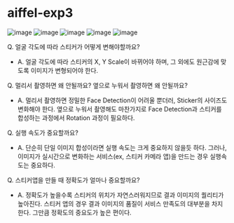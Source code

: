 # aiffel-exp3

![image](https://user-images.githubusercontent.com/31565895/148874749-81322978-21c9-4b9b-8957-732743ba588b.png)
![image](https://user-images.githubusercontent.com/31565895/148874784-6025f8b9-8b95-4139-8a9e-f9a5509556cc.png)
![image](https://user-images.githubusercontent.com/31565895/148874791-654578d8-fa2d-4bcc-af84-692ad19361ae.png)
![image](https://user-images.githubusercontent.com/31565895/148874795-29a1e162-f1c3-46fe-b285-1aa638d4385c.png)
![image](https://user-images.githubusercontent.com/31565895/148874772-73569aae-30ee-4203-8e31-cbd124141843.png)

Q. 얼굴 각도에 따라 스티커가 어떻게 변해야할까요?
- A. 얼굴 각도에 따라 스티커의 X, Y Scale이 바뀌어야 하며, 그 외에도 원근감에 맞도록 이미지가 변형되어야 한다.

Q. 멀리서 촬영하면 왜 안될까요? 옆으로 누워서 촬영하면 왜 안될까요?
- A. 멀리서 촬영하면 정밀한 Face Detection이 어려울 뿐더러, Sticker의 사이즈도 변화해야 한다. 옆으로 누워서 촬영해도 마찬가지로 Face Detection과 스티커를 합성하는 과정에서 Rotation 과정이 필요하다.

Q. 실행 속도가 중요할까요?
- A. 단순히 단일 이미지 합성이라면 실행 속도는 크게 중요하지 않을듯 하다. 그러나, 이미지가 실시간으로 변화하는 서비스(ex, 스티커 카메라 앱)을 만드는 경우 실행속도는 중요하다.

Q. 스티커앱을 만들 때 정확도가 얼마나 중요할까요?
- A. 정확도가 높을수록 스티커의 위치가 자연스러워지므로 결과 이미지의 퀄리티가 높아진다. 스티커 앱의 경우 결과 이미지의 품질이 서비스 만족도의 대부분을 차지한다. 그만큼 정확도의 중요도가 높은 편이다.

